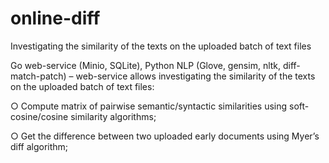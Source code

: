 # online-diff
Investigating the similarity of the texts on the uploaded batch of text files

Go web-service (Minio, SQLite), Python NLP (Glove, gensim, nltk, diff-match-patch) – web-service allows investigating
the similarity of the texts on the uploaded batch of text files:

○ Compute matrix of pairwise semantic/syntactic similarities using soft-cosine/cosine similarity algorithms;

○ Get the difference between two uploaded early documents using Myer’s diff algorithm;

